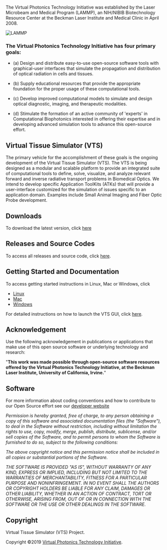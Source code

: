 The Virtual Photonics Technology Initiative was established by the Laser Microbeam and Medical Program (LAMMP), an NIH/NIBIB Biotechnology Resource Center at the Beckman Laser Institute and Medical Clinic in April 2008.

![LAMMP](https://github.com/VirtualPhotonics/VTS/wiki/images/Home_lammp.png)

### The Virtual Photonics Technology Initiative has four primary goals:

* (a) Design and distribute easy-to-use open-source software tools with graphical-user interfaces that simulate the propagation and distribution of optical radiation in cells and tissues.

* (b) Supply educational resources that provide the appropriate foundation for the proper usage of these computational tools.

* (c) Develop improved computational models to simulate and design optical diagnostic, imaging, and therapeutic modalities.

* (d) Stimulate the formation of an active community of 'experts' in Computational Biophotonics interested in offering their expertise and in developing advanced simulation tools to advance this open-source effort.

## Virtual Tissue Simulator (VTS)
The primary vehicle for the accomplishment of these goals is the ongoing development of the Virtual Tissue Simulator (VTS). The VTS is being designed as a modular and scalable platform to provide an integrated suite of computational tools to define, solve, visualize, and analyze relevant forward and inverse radiative transport problems in Biomedical Optics. We intend to develop specific Application ToolKits (ATKs) that will provide a user-interface customized for the simulation of issues specific to an application domain. Examples include Small Animal Imaging and Fiber Optic Probe development.

## Downloads
To download the latest version, click [here](https://github.com/VirtualPhotonics/VTS/wiki/Downloads)

## Releases and Source Codes
To access all releases and source code, click [here](https://github.com/VirtualPhotonics/VTS/releases). 

## Getting Started and Documentation
To access getting started instructions in Linux, Mac or Windows, click
* [Linux](https://github.com/VirtualPhotonics/VTS/wiki/Getting-Started-on-Linux)
* [Mac](https://github.com/VirtualPhotonics/VTS/wiki/Getting-Started-on-Mac)
* [Windows](https://github.com/VirtualPhotonics/VTS/wiki/Getting-Started-in-Windows)

For detailed instructions on how to launch the VTS GUI, click [here](https://github.com/VirtualPhotonics/VTS/wiki/Compile-and-run-the-VTS). 

## Acknowledgement
Use the following acknowledgement in publications or applications that make use of this open source software or underlying technology and research:

"__This work was made possible through open-source software resources offered by the Virtual Photonics Technology Initiative, at the Beckman Laser Institute, University of California, Irvine.__"

## Software


For more information about coding conventions and how to contribute to our Open Source effort see our [developer website](https://github.com/VirtualPhotonics/VTS/wiki)

_Permission is hereby granted, free of charge, to any person obtaining a copy of this software and associated documentation files (the "Software"), to deal in the Software without restriction, including without limitation the rights to use, copy, modify, merge, publish, distribute, sublicense, and/or sell copies of the Software, and to permit persons to whom the Software is furnished to do so, subject to the following conditions:_

_The above copyright notice and this permission notice shall be included in all copies or substantial portions of the Software._



_THE SOFTWARE IS PROVIDED "AS IS", WITHOUT WARRANTY OF ANY KIND, EXPRESS OR IMPLIED, INCLUDING BUT NOT LIMITED TO THE WARRANTIES OF MERCHANTABILITY, FITNESS FOR A PARTICULAR PURPOSE AND NONINFRINGEMENT. IN NO EVENT SHALL THE AUTHORS OR COPYRIGHT HOLDERS BE LIABLE FOR ANY CLAIM, DAMAGES OR OTHER LIABILITY, WHETHER IN AN ACTION OF CONTRACT, TORT OR OTHERWISE, ARISING FROM, OUT OF OR IN CONNECTION WITH THE SOFTWARE OR THE USE OR OTHER DEALINGS IN THE SOFTWARE._

## Copyright
Virtual Tissue Simulator (VTS) Project.

Copyright ©2019 [Virtual Photonics Technology Initiative](https://virtualphotonics.org/).
